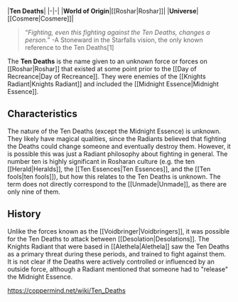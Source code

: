 |**Ten Deaths**|
|-|-|
|**World of Origin**|[[Roshar\|Roshar]]|
|**Universe**|[[Cosmere\|Cosmere]]|

>“*Fighting, even this fighting against the Ten Deaths, changes a person.*”
\-A Stoneward in the Starfalls vision, the only known reference to the Ten Deaths[1]


The **Ten Deaths** is the name given to an unknown force or forces on [[Roshar\|Roshar]] that existed at some point prior to the [[Day of Recreance\|Day of Recreance]]. They were enemies of the [[Knights Radiant\|Knights Radiant]] and included the [[Midnight Essence\|Midnight Essence]].

## Characteristics
The nature of the Ten Deaths (except the Midnight Essence) is unknown. They likely have magical qualities, since the Radiants believed that fighting the Deaths could change someone and eventually destroy them. However, it is possible this was just a Radiant philosophy about fighting in general. The number ten is highly significant in Rosharan culture (e.g. the ten [[Herald\|Heralds]], the [[Ten Essences\|Ten Essences]], and the [[Ten fools\|ten fools]]), but how this relates to the Ten Deaths is unknown. The term does not directly correspond to the [[Unmade\|Unmade]], as there are only nine of them.

## History
Unlike the forces known as the [[Voidbringer\|Voidbringers]], it was possible for the Ten Deaths to attack between [[Desolation\|Desolations]]. The Knights Radiant that were based in [[Alethela\|Alethela]] saw the Ten Deaths as a primary threat during these periods, and trained to fight against them. It is not clear if the Deaths were actively controlled or influenced by an outside force, although a Radiant mentioned that someone had to "release" the Midnight Essence.



https://coppermind.net/wiki/Ten_Deaths